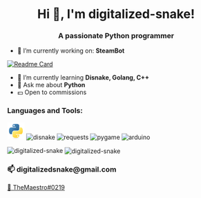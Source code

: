<h1 align="center">Hi 👋, I'm digitalized-snake!</h1>
<h3 align="center">A passionate Python programmer</h3>


- 🔭 I’m currently working on: **SteamBot**

[![Readme Card](https://github-readme-stats.vercel.app/api/pin/?username=digitalized-snake&repo=SteamBot&theme=github_dark)](https://github.com/digitalized-snake/SteamBot)


- 🌱 I’m currently learning **Disnake, Golang, C++**
- 💬 Ask me about **Python**
- 💵 Open to commissions


<h3 align="left">Languages and Tools:</h3>
<p align="left"><img src="https://raw.githubusercontent.com/devicons/devicon/master/icons/python/python-original.svg" alt="python" width="40" height="40"/> <img src="https://guide.disnake.dev/public/disnake-logo.png" alt="disnake" width="40" height="40"/> <img src="https://upload.wikimedia.org/wikipedia/commons/thumb/a/aa/Requests_Python_Logo.png/374px-Requests_Python_Logo.png" alt="requests" width="40 height="30" /> <img src="https://camo.githubusercontent.com/1971c0a4f776fb5351c765c37e59630c83cabd52/68747470733a2f2f7777772e707967616d652e6f72672f696d616765732f6c6f676f2e706e67" alt="pygame" width="80" height="40"/> <img src="https://cdn.worldvectorlogo.com/logos/arduino-1.svg" alt="arduino" width="40" height="40"/>  </p>

<p><img align="left" src="https://github-readme-stats.vercel.app/api/top-langs?username=digitalized-snake&theme=github_dark&show_icons=true&locale=en&layout=compact" alt="digitalized-snake" /></p>

<p>&nbsp;<img align="center" src="https://github-readme-stats.vercel.app/api?username=digitalized-snake&theme=github_dark&show_icons=true&locale=en" alt="digitalized-snake" /></p>


<h3 align="left">📫 digitalizedsnake@gmail.com</h3>
<a href="https://discordapp.com/users/867139719572881418">👾 TheMaestro#0219</a>

